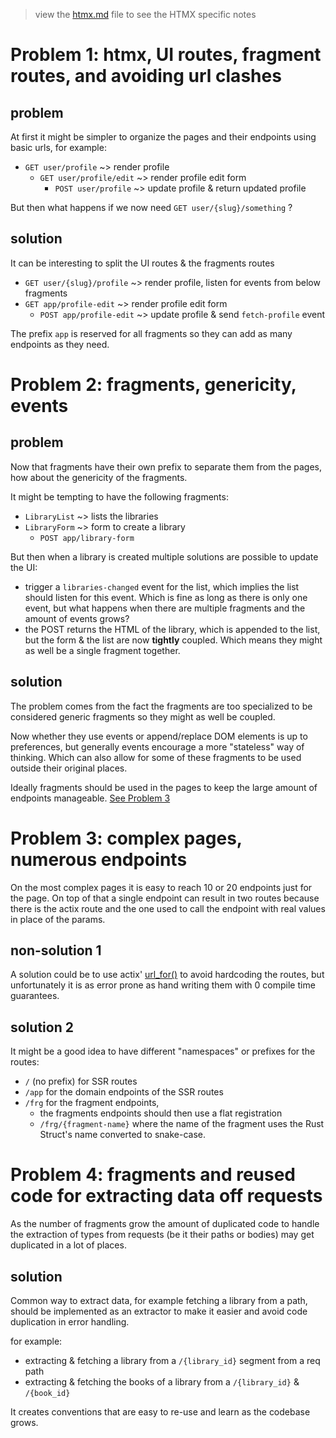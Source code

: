 > view the [htmx.md](htmx.md) file to see the HTMX specific notes 

# Problem 1: htmx, UI routes, fragment routes, and avoiding url clashes
## problem
At first it might be simpler to organize the pages and their
endpoints using basic urls, for example:
- `GET user/profile` ~> render profile 
  - `GET user/profile/edit` ~> render profile edit form
    - `POST user/profile` ~> update profile & return updated profile

But then what happens if we now need `GET user/{slug}/something` ?

## solution
It can be interesting to split the UI routes & the fragments routes
- `GET user/{slug}/profile` ~> render profile, listen for events from below fragments
- `GET app/profile-edit` ~> render profile edit form
  - `POST app/profile-edit` ~> update profile & send `fetch-profile` event

The prefix `app` is reserved for all fragments so they can add as
many endpoints as they need.

# Problem 2: fragments, genericity, events
## problem
Now that fragments have their own prefix to separate them from the
pages, how about the genericity of the fragments.

It might be tempting to have the following fragments:
- `LibraryList` ~> lists the libraries 
- `LibraryForm` ~> form to create a library
  - `POST app/library-form`

But then when a library is created multiple solutions are possible
to update the UI:
- trigger a `libraries-changed` event for the list, which implies the list should listen for this event. Which is fine as long as there is only one event, but what happens when there are multiple fragments and the amount of events grows?
- the POST returns the HTML of the library, which is appended to the list, but the form & the list are now __tightly__ coupled. Which means they might as well be a single fragment together.

## solution
The problem comes from the fact the fragments are too specialized to be
considered generic fragments so they might as well be coupled.

Now whether they use events or append/replace DOM elements is up to preferences, but generally events encourage a more "stateless" way of thinking. Which can also allow for some of these fragments to be used outside their original places.

Ideally fragments should be used in the pages to keep the large amount of
endpoints manageable. [See Problem 3](#problem-3-complex-pages-numerous-endpoints)

# Problem 3: complex pages, numerous endpoints
On the most complex pages it is easy to reach 10 or 20 endpoints just for the
page. On top of that a single endpoint can result in two routes because there is
the actix route and the one used to call the endpoint with real values in place
of the params.

## non-solution 1
A solution could be to use actix' [url_for()](https://docs.rs/actix-web/4.4.1/actix_web/struct.HttpRequest.html#method.url_for)
to avoid hardcoding the routes, but unfortunately it is as error prone as hand
writing them with 0 compile time guarantees.

## solution 2
It might be a good idea to have different "namespaces" or prefixes for the
routes:
- `/` (no prefix) for SSR routes
- `/app` for the domain endpoints of the SSR routes
- `/frg` for the fragment endpoints,
  - the fragments endpoints should then use a flat registration
  - `/frg/{fragment-name}` where the name of the fragment uses the Rust Struct's name
  converted to snake-case.

# Problem 4: fragments and reused code for extracting data off requests
As the number of fragments grow the amount of duplicated code to handle the 
extraction of types from requests (be it their paths or bodies) may get
duplicated in a lot of places.

## solution
Common way to extract data, for example fetching a library from a path, should
be implemented as an extractor to make it easier and avoid code duplication in
error handling.

for example:
- extracting & fetching a library from a `/{library_id}` segment from a req path
- extracting & fetching the books of a library from a `/{library_id}` & `/{book_id}`

It creates conventions that are easy to re-use and learn as the codebase grows.
